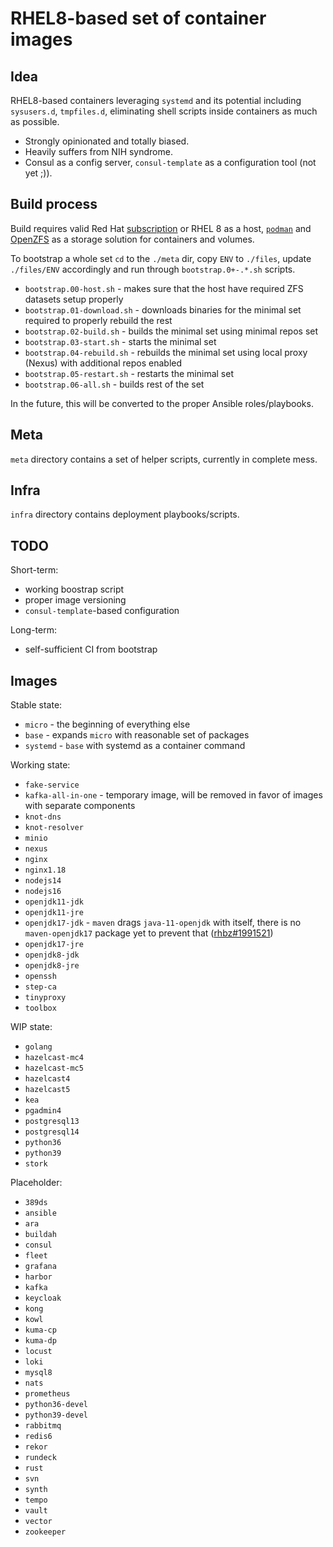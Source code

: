 # RHEL8-based set of container images

## Idea

RHEL8-based containers leveraging `systemd` and its potential including `sysusers.d`, `tmpfiles.d`, eliminating shell scripts inside containers as much as possible.
- Strongly opinionated and totally biased.
- Heavily suffers from NIH syndrome.
- Consul as a config server, `consul-template` as a configuration tool (not yet ;)).

## Build process

Build requires valid Red Hat [subscription](https://developers.redhat.com/) or RHEL 8 as a host, [`podman`](https://github.com/containers/podman/) and [OpenZFS](https://github.com/openzfs/zfs/) as a storage solution for containers and volumes.

To bootstrap a whole set `cd` to the `./meta` dir, copy `ENV` to `./files`, update `./files/ENV` accordingly and run through `bootstrap.0+-.*.sh` scripts.
- `bootstrap.00-host.sh` - makes sure that the host have required ZFS datasets setup properly
- `bootstrap.01-download.sh` - downloads binaries for the minimal set required to properly rebuild the rest
- `bootstrap.02-build.sh` - builds the minimal set using minimal repos set
- `bootstrap.03-start.sh` - starts the minimal set
- `bootstrap.04-rebuild.sh` - rebuilds the minimal set using local proxy (Nexus) with additional repos enabled
- `bootstrap.05-restart.sh` - restarts the minimal set
- `bootstrap.06-all.sh` - builds rest of the set

In the future, this will be converted to the proper Ansible roles/playbooks.

## Meta

`meta` directory contains a set of helper scripts, currently in complete mess.

## Infra

`infra` directory contains deployment playbooks/scripts.

## TODO

Short-term:
- working boostrap script
- proper image versioning
- `consul-template`-based configuration

Long-term:
- self-sufficient CI from bootstrap

## Images

Stable state:
- `micro` - the beginning of everything else
- `base` - expands `micro` with reasonable set of packages
- `systemd` - `base` with systemd as a container command

Working state:
- `fake-service`
- `kafka-all-in-one` - temporary image, will be removed in favor of images with separate components
- `knot-dns`
- `knot-resolver`
- `minio`
- `nexus`
- `nginx`
- `nginx1.18`
- `nodejs14`
- `nodejs16`
- `openjdk11-jdk`
- `openjdk11-jre`
- `openjdk17-jdk` - `maven` drags `java-11-openjdk` with itself, there is no `maven-openjdk17` package yet to prevent that ([rhbz#1991521](https://bugzilla.redhat.com/show_bug.cgi?id=1991521))
- `openjdk17-jre`
- `openjdk8-jdk`
- `openjdk8-jre`
- `openssh`
- `step-ca`
- `tinyproxy`
- `toolbox`

WIP state:
- `golang`
- `hazelcast-mc4`
- `hazelcast-mc5`
- `hazelcast4`
- `hazelcast5`
- `kea`
- `pgadmin4`
- `postgresql13`
- `postgresql14`
- `python36`
- `python39`
- `stork`

Placeholder:
- `389ds`
- `ansible`
- `ara`
- `buildah`
- `consul`
- `fleet`
- `grafana`
- `harbor`
- `kafka`
- `keycloak`
- `kong`
- `kowl`
- `kuma-cp`
- `kuma-dp`
- `locust`
- `loki`
- `mysql8`
- `nats`
- `prometheus`
- `python36-devel`
- `python39-devel`
- `rabbitmq`
- `redis6`
- `rekor`
- `rundeck`
- `rust`
- `svn`
- `synth`
- `tempo`
- `vault`
- `vector`
- `zookeeper`
